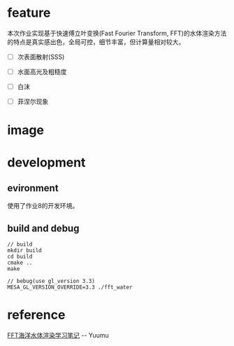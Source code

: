 # feature
本次作业实现基于快速傅立叶变换(Fast Fourier Transform, FFT)的水体渲染方法的特点是真实感出色，全局可控，细节丰富，但计算量相对较大。

- [ ] 次表面散射(SSS)

- [ ] 水面高光及粗糙度

- [ ] 白沫

- [ ] 菲涅尔现象


# image


# development
## evironment
使用了作业8的开发环境。

## build and debug
```
// build
mkdir build 
cd build
cmake ..
make

// bebug(use gl_version 3.3)
MESA_GL_VERSION_OVERRIDE=3.3 ./fft_water
```

# reference
[FFT海洋水体渲染学习笔记](https://zhuanlan.zhihu.com/p/335045713) -- Yuumu